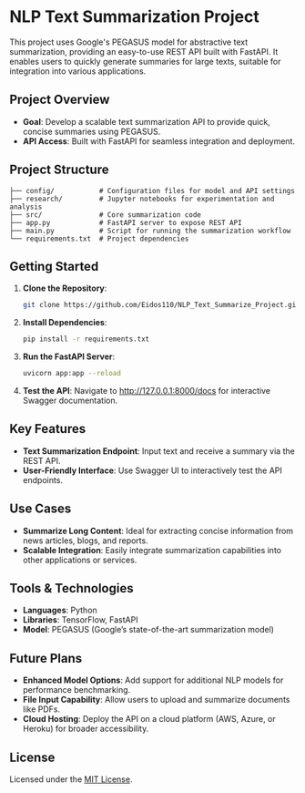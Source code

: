 # NLP Text Summarization Project

This project uses Google's PEGASUS model for abstractive text summarization, providing an easy-to-use REST API built with FastAPI. It enables users to quickly generate summaries for large texts, suitable for integration into various applications.

## Project Overview

- **Goal**: Develop a scalable text summarization API to provide quick, concise summaries using PEGASUS.
- **API Access**: Built with FastAPI for seamless integration and deployment.

## Project Structure

```text
├── config/           # Configuration files for model and API settings
├── research/         # Jupyter notebooks for experimentation and analysis
├── src/              # Core summarization code
├── app.py            # FastAPI server to expose REST API
├── main.py           # Script for running the summarization workflow
└── requirements.txt  # Project dependencies
```
## Getting Started

1. **Clone the Repository**:
   ```sh
   git clone https://github.com/Eidos110/NLP_Text_Summarize_Project.git
2. **Install Dependencies**:
   ```sh
   pip install -r requirements.txt
3. **Run the FastAPI Server**:
   ```sh
   uvicorn app:app --reload
4. **Test the API**: Navigate to http://127.0.0.1:8000/docs for interactive Swagger documentation.

## Key Features

- **Text Summarization Endpoint**: Input text and receive a summary via the REST API.
- **User-Friendly Interface**: Use Swagger UI to interactively test the API endpoints.

## Use Cases

- **Summarize Long Content**: Ideal for extracting concise information from news articles, blogs, and reports.
- **Scalable Integration**: Easily integrate summarization capabilities into other applications or services.

## Tools & Technologies

- **Languages**: Python
- **Libraries**: TensorFlow, FastAPI
- **Model**: PEGASUS (Google’s state-of-the-art summarization model)

## Future Plans

- **Enhanced Model Options**: Add support for additional NLP models for performance benchmarking.
- **File Input Capability**: Allow users to upload and summarize documents like PDFs.
- **Cloud Hosting**: Deploy the API on a cloud platform (AWS, Azure, or Heroku) for broader accessibility.

## License

Licensed under the [MIT License](LICENSE).




